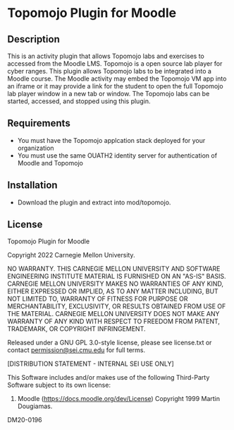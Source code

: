 # Topomojo Plugin for Moodle

## Description
This is an activity plugin that allows Topomojo labs and exercises to accessed from the Moodle LMS. Topomojo is a open source lab player for cyber ranges. This plugin allows Topomojo labs to be integrated into a Moodle course. The Moodle activity may embed the Topomojo VM app into an iframe or it may provide a link for the student to open the full Topomojo lab player window in a new tab or window. The Topomojo labs can be started, accessed, and stopped using this plugin.

## Requirements 
* You must have the Topomojo applcation stack deployed for your organization
* You must use the same OUATH2 identity server for authentication of Moodle and Topomojo

## Installation
* Download the plugin and extract into mod/topomojo.

## License
Topomojo Plugin for Moodle

Copyright 2022 Carnegie Mellon University.

NO WARRANTY. THIS CARNEGIE MELLON UNIVERSITY AND SOFTWARE ENGINEERING INSTITUTE MATERIAL IS FURNISHED ON AN "AS-IS" BASIS. CARNEGIE MELLON UNIVERSITY MAKES NO WARRANTIES OF ANY KIND, EITHER EXPRESSED OR IMPLIED, AS TO ANY MATTER INCLUDING, BUT NOT LIMITED TO, WARRANTY OF FITNESS FOR PURPOSE OR MERCHANTABILITY, EXCLUSIVITY, OR RESULTS OBTAINED FROM USE OF THE MATERIAL. CARNEGIE MELLON UNIVERSITY DOES NOT MAKE ANY WARRANTY OF ANY KIND WITH RESPECT TO FREEDOM FROM PATENT, TRADEMARK, OR COPYRIGHT INFRINGEMENT.

Released under a GNU GPL 3.0-style license, please see license.txt or contact permission@sei.cmu.edu for full terms.

[DISTRIBUTION STATEMENT - INTERNAL SEI USE ONLY]

This Software includes and/or makes use of the following Third-Party Software subject to its own license:
1. Moodle (https://docs.moodle.org/dev/License) Copyright 1999 Martin Dougiamas.

DM20-0196


